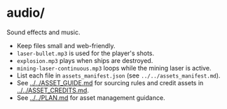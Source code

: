 # audio/

Sound effects and music.

- Keep files small and web-friendly.
- `laser-bullet.mp3` is used for the player's shots.
- `explosion.mp3` plays when ships are destroyed.
- `mining-laser-continuous.mp3` loops while the mining laser is active.
- List each file in `assets_manifest.json` (see `../../assets_manifest.md`).
- See [../../ASSET_GUIDE.md](../../ASSET_GUIDE.md) for sourcing rules and
  credit assets in [../../ASSET_CREDITS.md](../../ASSET_CREDITS.md).
- See [../../PLAN.md](../../PLAN.md) for asset management guidance.
